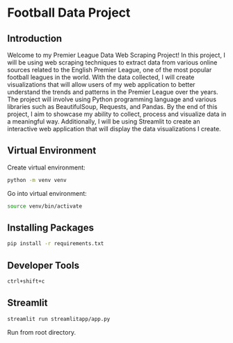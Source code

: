 # Football Data Project

## Introduction

Welcome to my Premier League Data Web Scraping Project! In this project, I will be using web scraping techniques to extract data from various online sources related to the English Premier League, one of the most popular football leagues in the world. With the data collected, I will create visualizations that will allow users of my web application to better understand the trends and patterns in the Premier League over the years. The project will involve using Python programming language and various libraries such as BeautifulSoup, Requests, and Pandas. By the end of this project, I aim to showcase my ability to collect, process and visualize data in a meaningful way. Additionally, I will be using Streamlit to create an interactive web application that will display the data visualizations I create. 

## Virtual Environment

Create virtual environment:

```bash
python -m venv venv
```

Go into virtual environment:

```bash
source venv/bin/activate
```

## Installing Packages

```bash
pip install -r requirements.txt
```

## Developer Tools

```bash
ctrl+shift+c
```

## Streamlit

```bash
streamlit run streamlitapp/app.py
```

Run from root directory.
